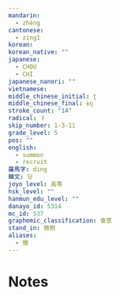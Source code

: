 ```yaml
---
mandarin:
  - zhēng
cantonese:
  - zing1
korean:
korean_native: ""
japanese:
  - CHOU
  - CHI
japanese_nanori: ""
vietnamese:
middle_chinese_initial: ʈ
middle_chinese_final: ɨŋ
stroke_count: "14"
radical: 彳
skip_number: 1-3-11
grade_level: 5
pos: ""
english:
  - summon
  - recruit
羅馬字: ding
韓文: 딩
joyo_level: 高等
hsk_level: ""
hanmun_edu_level: ""
danayo_id: 5314
mc_id: 537
graphemic_classification: 會意
stand_in: 徴税
aliases:
  - 徵
---
```


# Notes
